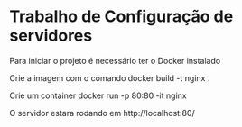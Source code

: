 # Trabalho de Configuração de servidores

Para iniciar o projeto é necessário ter o Docker instalado

Crie a imagem com o comando
docker build -t nginx .

Crie um container
docker run -p 80:80 -it nginx

O servidor estara rodando em 
http://localhost:80/